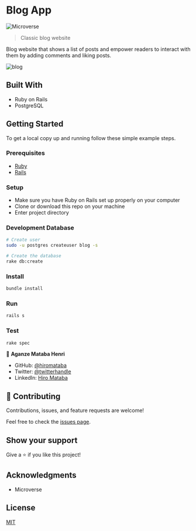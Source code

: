# Blog App

![Microverse](https://img.shields.io/badge/Microverse-blueviolet)

> Classic blog website

Blog website that shows a list of posts and empower readers to interact with them by adding comments and liking posts.

![blog](https://user-images.githubusercontent.com/75126481/140084166-430a9c0c-55f3-4d9e-9c85-aebd85784bf0.png)


## Built With

- Ruby on Rails
- PostgreSQL

## Getting Started

To get a local copy up and running follow these simple example steps.

### Prerequisites

- [Ruby](https://www.ruby-lang.org/en/)
- [Rails](https://gorails.com/)

### Setup

- Make sure you have Ruby on Rails set up properly on your computer
- Clone or download this repo on your machine
- Enter project directory

### Development Database

```sh
# Create user
sudo -u postgres createuser blog -s

# Create the database
rake db:create
```

### Install

```sh
bundle install
```

### Run

```sh
rails s
```

### Test

```sh
rake spec
```

👤 **Aganze Mataba Henri**

- GitHub: [@hiromataba](https://github.com/hiromataba)
- Twitter: [@twitterhandle](https://twitter.com/MatabaHiro)
- LinkedIn: [Hiro Mataba](https://www.linkedin.com/in/hiro-mataba-1bb910209/)


## 🤝 Contributing

Contributions, issues, and feature requests are welcome!

Feel free to check the [issues page](../../issues/).

## Show your support

Give a ⭐️ if you like this project!

## Acknowledgments

- Microverse

## License

[MIT](./LICENSE)
